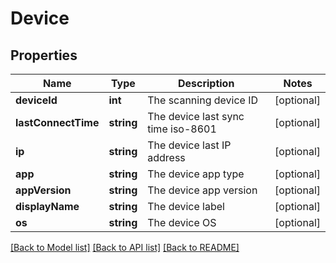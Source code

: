 # Device

## Properties
Name | Type | Description | Notes
------------ | ------------- | ------------- | -------------
**deviceId** | **int** | The scanning device ID | [optional] 
**lastConnectTime** | **string** | The device last sync time iso-8601 | [optional] 
**ip** | **string** | The device last IP address | [optional] 
**app** | **string** | The device app type | [optional] 
**appVersion** | **string** | The device app version | [optional] 
**displayName** | **string** | The device label | [optional] 
**os** | **string** | The device OS | [optional] 

[[Back to Model list]](../../README.md#documentation-for-models) [[Back to API list]](../../README.md#documentation-for-api-endpoints) [[Back to README]](../../README.md)


